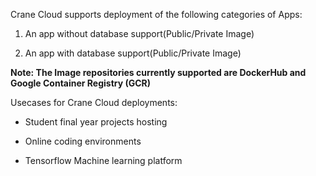 

Crane Cloud supports deployment of the following categories of Apps:

1. An app without database support(Public/Private Image)

2. An app with database support(Public/Private Image)

**Note: The Image repositories currently supported are DockerHub and Google Container Registry (GCR)**

Usecases for Crane Cloud deployments:

* Student final year projects hosting

* Online coding environments

* Tensorflow Machine learning platform

